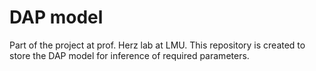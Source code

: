# DAP model
Part of the project at prof. Herz lab at LMU. This repository is created to store the DAP model for inference of required parameters.
